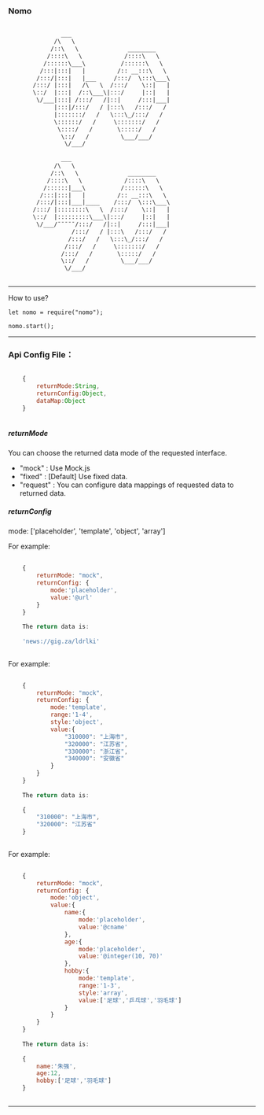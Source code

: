 ### Nomo

```html

			   ___  
			 /\   \  
			/::\   \              ________  
		   /::::\   \            /::::\   \  
		  /::::::\___\          /::::::\   \  
		 /:::|:::|   |         /:: __:::\   \  
		/:::/|:::|   |___     /:::/  \:::\___\  
	   /:::/ |:::|   /\   \  /:::/    \::|   |  
	   \::/  |:::|  /::\___\|:::/     |::|   |  
		\/___|:::| /:::/   /|::|     /:::|___|  
			 |:::|/:::/   / |:::\   /:::/   /  
			 |:::::::/   /   \:::\_/:::/   /  
			 \::::::/   /     \:::::::/   /  
			  \::::/   /       \:::::/   /  
			   \::/   /         \___/___/  
				\/___/  
					
			   ___     
			 /\   \     
			/::\   \              ________  
		   /::::\   \            /::::\   \  
		  /::::::|___\          /::::::\   \  
		 /:::|:::|   |         /:: __:::\   \  
		/:::/|:::|___|____    /:::/  \:::\___\  
	   /:::/ |::::::::\   \  /:::/    \::|   |  
	   \::/  |:::::::::\___\|:::/     |::|   |  
		\/___/ˉˉˉˉˉ/:::/   /|::|     /:::|___|  
				  /:::/   / |:::\   /:::/   /  
				 /:::/   /   \:::\_/:::/   /  
				/:::/   /     \:::::::/   /  
			   /:::/   /       \:::::/   /  
			   \::/   /         \___/___/  
				\/___/  
			  

```

***

How to use?

    let nomo = require("nomo");
  
    nomo.start();
  
***

### Api Config File：

```javascript
    
	{
		returnMode:String,
		returnConfig:Object,
		dataMap:Object
	}
	
```

##### returnMode 

You can choose the returned data mode of the requested interface.

+ "mock" : Use Mock.js
+ "fixed" : [Default] Use fixed data. 
+ "request" : You can configure data mappings of requested data to returned data.

##### returnConfig

mode: ['placeholder', 'template', 'object', 'array']

For example:

```javascript
    
	{
		returnMode: "mock",
		returnConfig: {
			mode:'placeholder',
			value:'@url'
		}
	}
	
	The return data is:
	
	'news://gig.za/ldrlki'
	    
```

For example:

```javascript
    
	{
		returnMode: "mock",
		returnConfig: {
			mode:'template',
			range:'1-4',
			style:'object',
			value:{
				"310000": "上海市",
				"320000": "江苏省",
				"330000": "浙江省",
				"340000": "安徽省"
			}
		}
	}
	
	The return data is:
	
	{
		"310000": "上海市",
		"320000": "江苏省"
	}
	    
```

For example:

```javascript
    
	{
		returnMode: "mock",
		returnConfig: {
			mode:'object',
			value:{
				name:{
					mode:'placeholder',
					value:'@cname'
				},
				age:{
					mode:'placeholder',
					value:'@integer(10, 70)'
				},
				hobby:{
					mode:'template',
					range:'1-3',
					style:'array',
					value:['足球','乒乓球','羽毛球']
				}
			}
		}
	}
	
	The return data is:
	
	{
		name:'朱强',
		age:12,
		hobby:['足球','羽毛球']
	}
	    
```

***
  


